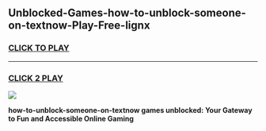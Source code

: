 
## Unblocked-Games-how-to-unblock-someone-on-textnow-Play-Free-lignx
<h3>
<a href="https://premium76.site?title=how-to-unblock-someone-on-textnow&ref=20M">CLICK TO PLAY</a></h3>
<hr>

<h3>
<a href="https://premium76.site?title=how-to-unblock-someone-on-textnow&ref=20M">CLICK 2 PLAY</a>
  
</h3>

<a href="https://premium76.site?title=how-to-unblock-someone-on-textnow&ref=19M"><img src="https://clearcache.store/games.png"></a>


**how-to-unblock-someone-on-textnow games unblocked: Your Gateway to Fun and Accessible Online Gaming**
